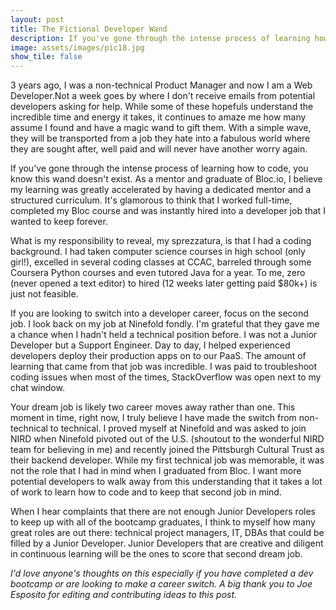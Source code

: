 ```yaml
---
layout: post
title: The Fictional Developer Wand
description: If you've gone through the intense process of learning how to code, you know a wand doesn't exist.
image: assets/images/pic18.jpg
show_tile: false
---
```

3 years ago, I was a non-technical Product Manager and now I am a Web Developer.Not a week goes by where I don't receive emails from potential developers asking for help. While some of these hopefuls understand the incredible time and energy it takes, it continues to amaze me how many assume I found and have a magic wand to gift them. With a simple wave, they will be transported from a job they hate into a fabulous world where they are sought after, well paid and will never have another worry again. 

If you've gone through the intense process of learning how to code, you know this wand doesn't exist. As a mentor and graduate of Bloc.io, I believe my learning was greatly accelerated by having a dedicated mentor and a structured curriculum. It's glamorous to think that I worked full-time, completed my Bloc course and was instantly hired into a developer job that I wanted to keep forever. 

What is my responsibility to reveal, my sprezzatura, is that I had a coding background. I had taken computer science courses in high school (only girl!), excelled in several coding classes at CCAC, barreled through some Coursera Python courses and even tutored Java for a year. To me, zero (never opened a text editor) to hired (12 weeks later getting paid $80k+) is just not feasible. 

If you are looking to switch into a developer career, focus on the second job. I look back on my job at Ninefold fondly. I'm grateful that they gave me a chance when I hadn't held a technical position before. I was not a Junior Developer but a Support Engineer. Day to day, I helped experienced developers deploy their production apps on to our PaaS. The amount of learning that came from that job was incredible. I was paid to troubleshoot coding issues when most of the times, StackOverflow was open next to my chat window. 

Your dream job is likely two career moves away rather than one. This moment in time, right now, I truly believe I have made the switch from non-technical to technical. I proved myself at Ninefold and was asked to join NIRD when Ninefold pivoted out of the U.S. (shoutout to the wonderful NIRD team for believing in me) and recently joined the Pittsburgh Cultural Trust as their backend developer. While my first technical job was memorable, it was not the role that I had in mind when I graduated from Bloc. I want more potential developers to walk away from this understanding that it takes a lot of work to learn how to code and to keep that second job in mind.

When I hear complaints that there are not enough Junior Developers roles to keep up with all of the bootcamp graduates, I think to myself how many great roles are out there: technical project managers, IT, DBAs that could be filled by a Junior Developer. Junior Developers that are creative and diligent in continuous learning will be the ones to score that second dream job. 

_I'd love anyone's thoughts on this especially if you have completed a dev bootcamp or are looking to make a career switch. A big thank you to Joe Esposito for editing and contributing ideas to this post._ 